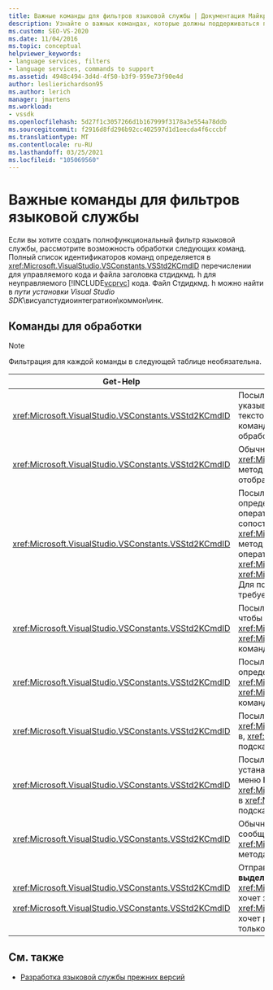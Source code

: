 ```yaml
---
title: Важные команды для фильтров языковой службы | Документация Майкрософт
description: Узнайте о важных командах, которые должны поддерживаться при создании полнофункционального фильтра языковой службы в Visual Studio.
ms.custom: SEO-VS-2020
ms.date: 11/04/2016
ms.topic: conceptual
helpviewer_keywords:
- language services, filters
- language services, commands to support
ms.assetid: 4948c494-3d4d-4f50-b3f9-959e73f90e4d
author: leslierichardson95
ms.author: lerich
manager: jmartens
ms.workload:
- vssdk
ms.openlocfilehash: 5d27f1c3057266d1b167999f3178a3e554a78ddb
ms.sourcegitcommit: f2916d8fd296b92cc402597d1d1eecda4f6cccbf
ms.translationtype: MT
ms.contentlocale: ru-RU
ms.lasthandoff: 03/25/2021
ms.locfileid: "105069560"
---
```

# <a name="important-commands-for-language-service-filters"></a>Важные команды для фильтров языковой службы
Если вы хотите создать полнофункциональный фильтр языковой службы, рассмотрите возможность обработки следующих команд. Полный список идентификаторов команд определяется в <xref:Microsoft.VisualStudio.VSConstants.VSStd2KCmdID> перечислении для управляемого кода и файла заголовка стдидкмд. h для неуправляемого [!INCLUDE[vcprvc](../../code-quality/includes/vcprvc_md.md)] кода. Файл Стдидкмд. h можно найти в *пути установки Visual Studio SDK*\висуалстудиоинтегратион\коммон\инк.

## <a name="commands-to-handle"></a>Команды для обработки

> [!NOTE]
> Фильтрация для каждой команды в следующей таблице необязательна.

|Get-Help|Описание|
|-------------|-----------------|
|<xref:Microsoft.VisualStudio.VSConstants.VSStd2KCmdID>|Посылается, когда пользователь щелкает правой кнопкой мыши. Эта команда указывает, что пора указать контекстное меню. Если эта команда не обрабатывается, текстовый редактор предоставляет контекстное меню по умолчанию без каких-либо команд, зависящих от языка. Чтобы включить в это меню собственные команды, обработайте команду и откройте контекстное меню самостоятельно.|
|<xref:Microsoft.VisualStudio.VSConstants.VSStd2KCmdID>|Обычно отправляется, когда пользователь вводит CTRL + J. Вызовите <xref:Microsoft.VisualStudio.TextManager.Interop.IVsTextView.UpdateCompletionStatus%2A> метод для, <xref:Microsoft.VisualStudio.TextManager.Interop.IVsTextView> чтобы отобразить поле завершения инструкции.|
|<xref:Microsoft.VisualStudio.VSConstants.VSStd2KCmdID>|Посылается, когда пользователь вводит символ. Отслеживайте эту команду, чтобы определить, когда был введен символ триггера и что необходимо для завершения операторов, советов по методам и текстовых маркеров, таких как выделение цветом, сопоставление фигурных скобок и маркеры ошибок. Вызовите <xref:Microsoft.VisualStudio.TextManager.Interop.IVsTextView.UpdateCompletionStatus%2A> метод <xref:Microsoft.VisualStudio.TextManager.Interop.IVsTextView> для завершения операторов for и метод для <xref:Microsoft.VisualStudio.TextManager.Interop.IVsMethodTipWindow.SetMethodData%2A> <xref:Microsoft.VisualStudio.TextManager.Interop.IVsMethodTipWindow> советов по методу. Для поддержки текстовых маркеров Отслеживайте эту команду, чтобы определить, требуется ли обновление маркеров в типизированном символе.|
|<xref:Microsoft.VisualStudio.VSConstants.VSStd2KCmdID>|Посылается, когда пользователь вводит клавишу ВВОД. Отслеживайте эту команду, чтобы определить, когда следует отклонять окно подсказки метода, вызвав <xref:Microsoft.VisualStudio.TextManager.Interop.IVsMethodData.OnDismiss%2A> метод для <xref:Microsoft.VisualStudio.TextManager.Interop.IVsMethodData> . По умолчанию эта команда обрабатывается в текстовом представлении.|
|<xref:Microsoft.VisualStudio.VSConstants.VSStd2KCmdID>|Посылается, когда пользователь вводит ключ Backspace. Монитор позволяет определить, когда следует отклонять окно подсказки метода, вызвав <xref:Microsoft.VisualStudio.TextManager.Interop.IVsMethodData.OnDismiss%2A> метод для <xref:Microsoft.VisualStudio.TextManager.Interop.IVsMethodData> . По умолчанию эта команда обрабатывается в текстовом представлении.|
|<xref:Microsoft.VisualStudio.VSConstants.VSStd2KCmdID>|Посылается из меню или с помощью сочетания клавиш. Вызовите <xref:Microsoft.VisualStudio.TextManager.Interop.IVsTextView.UpdateTipWindow%2A> метод в, <xref:Microsoft.VisualStudio.TextManager.Interop.IVsTextView> чтобы обновить окно подсказки с помощью сведений о параметре.|
|<xref:Microsoft.VisualStudio.VSConstants.VSStd2KCmdID>|Посылается, когда пользователь наводит указатель мыши на переменную или устанавливает курсор на переменную и выбирает **краткие сведения** из **IntelliSense** в меню **Правка** . Возвращайте тип переменной в подсказке, вызвав <xref:Microsoft.VisualStudio.TextManager.Interop.IVsTextView.UpdateTipWindow%2A> метод в <xref:Microsoft.VisualStudio.TextManager.Interop.IVsTextView> . Если отладка активна, подсказка также должна показывать значение переменной.|
|<xref:Microsoft.VisualStudio.VSConstants.VSStd2KCmdID>|Обычно отправляется, когда пользователь вводит CTRL + ПРОБЕЛ. Эта команда сообщает языковой службе о необходимости вызова <xref:Microsoft.VisualStudio.TextManager.Interop.IVsTextView.UpdateCompletionStatus%2A> метода для <xref:Microsoft.VisualStudio.TextManager.Interop.IVsTextView> .|
|<xref:Microsoft.VisualStudio.VSConstants.VSStd2KCmdID><br /><br /> <xref:Microsoft.VisualStudio.VSConstants.VSStd2KCmdID>|Отправляется из меню, как правило, **Выбор комментариев** или **раскомментировать выделенный фрагмент** из **расширенного** меню **Правка** . <xref:Microsoft.VisualStudio.VSConstants.VSStd2KCmdID> Указывает, что пользователь хочет закомментировать выделенный текст. <xref:Microsoft.VisualStudio.VSConstants.VSStd2KCmdID> указывает, что пользователь хочет раскомментировать выделенный текст. Эти команды могут быть реализованы только языковой службой.|

## <a name="see-also"></a>См. также
- [Разработка языковой службы прежних версий](../../extensibility/internals/developing-a-legacy-language-service.md)
